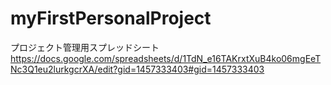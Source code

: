 # myFirstPersonalProject

プロジェクト管理用スプレッドシート
https://docs.google.com/spreadsheets/d/1TdN_e16TAKrxtXuB4ko06mgEeTNc3Q1eu2lurkgcrXA/edit?gid=1457333403#gid=1457333403
